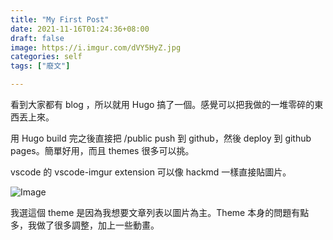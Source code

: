 ```yaml
---
title: "My First Post"
date: 2021-11-16T01:24:36+08:00
draft: false
image: https://i.imgur.com/dVY5HyZ.jpg
categories: self
tags: ["廢文"]

---
```


看到大家都有 blog ，所以就用 Hugo 搞了一個。感覺可以把我做的一堆零碎的東西丟上來。

用 Hugo build 完之後直接把 /public push 到 github，然後 deploy 到 github pages。簡單好用，而且 themes 很多可以挑。

vscode 的 vscode-imgur extension 可以像 hackmd 一樣直接貼圖片。

![Image](https://i.imgur.com/dVY5HyZ.jpg#center)

我選這個 theme 是因為我想要文章列表以圖片為主。Theme 本身的問題有點多，我做了很多調整，加上一些動畫。